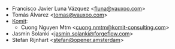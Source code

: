 - Francisco Javier Luna Vázquez \<<fluna@vauxoo.com>\>
- Tomás Álvarez \<<tomas@vauxoo.com>\>
- [Komit](https://komit-consulting.com/):
  - Cuong Nguyen Mtm \<<cuong.nmtm@komit-consulting.com>\>
- Jasmin Solanki \<<jasmin.solanki@forgeflow.com>\>
- Stefan Rijnhart \<<stefan@opener.amsterdam>\>
